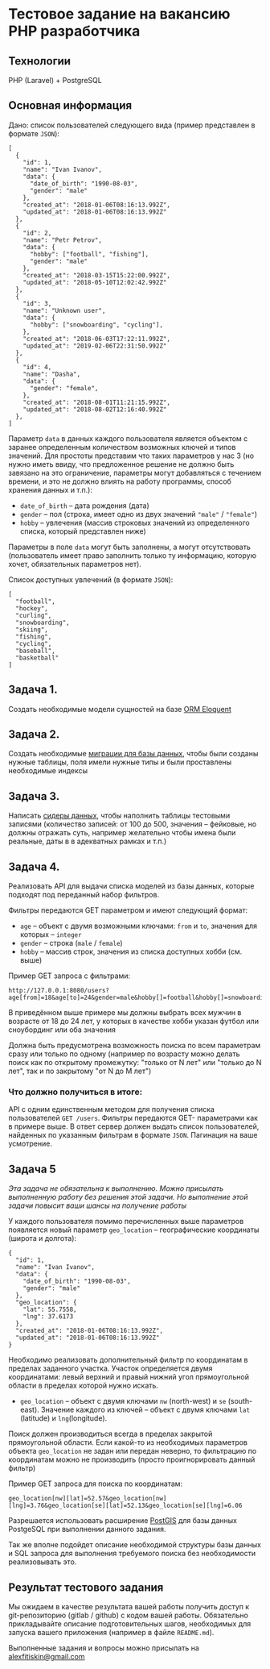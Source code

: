 # Тестовое задание на вакансию PHP разработчика
 
## Технологии
PHP (Laravel) + PostgreSQL

## Основная информация
Дано: список пользователей следующего вида (пример представлен в формате `JSON`):

```
[
  {
    "id": 1,
    "name": "Ivan Ivanov",
    "data": {
      "date_of_birth": "1990-08-03",
      "gender": "male"
    },
    "created_at": "2018-01-06T08:16:13.992Z",
    "updated_at": "2018-01-06T08:16:13.992Z"
  },
  {
    "id": 2,
    "name": "Petr Petrov",
    "data": {
      "hobby": ["football", "fishing"],
      "gender": "male"
    },
    "created_at": "2018-03-15T15:22:00.992Z",
    "updated_at": "2018-05-10T12:02:42.992Z"
  },
  {
    "id": 3,
    "name": "Unknown user",
    "data": {
      "hobby": ["snowboarding", "cycling"],
    },
    "created_at": "2018-06-03T17:22:11.992Z",
    "updated_at": "2019-02-06T22:31:50.992Z"
  },
  {
    "id": 4,
    "name": "Dasha",
    "data": {
      "gender": "female",
    },
    "created_at": "2018-08-01T11:21:15.992Z",
    "updated_at": "2018-08-02T12:16:40.992Z"
  },
]
```

Параметр `data` в данных каждого пользователя является объектом с заранее определенным количеством возможных ключей и типов значений. Для простоты представим что таких параметров у нас 3 (но нужно иметь ввиду, что предложенное решение не должно быть завязано на это ограничение, параметры могут добавляться с течением времени, и это не должно влиять на работу программы, способ хранения данных и т.п.):

* `date_of_birth` – дата рождения (дата)
*  `gender` – пол (строка, имеет одно из двух значений `"male"` / `"female"`)
* `hobby` – увлечения (массив строковых значений из определенного списка, который представлен ниже)

Параметры в поле `data` могут быть заполнены, а могут отсутствовать (пользователь имеет право заполнить только ту информацию, которую хочет, обязательных параметров нет).


Список доступных увлечений (в формате `JSON`):

```
[
  "football",
  "hockey",
  "curling",
  "snowboarding",
  "skiing",
  "fishing",
  "cycling",
  "baseball",
  "basketball"
]
```

## Задача 1.
Создать необходимые модели сущностей на базе [ORM Eloquent](https://laravel.com/docs/5.7/eloquent)

## Задача 2.
Создать необходимые [миграции для базы данных](https://laravel.com/docs/5.7/migrations), чтобы были созданы нужные таблицы, поля имели нужные типы и были проставлены необходимые индексы

## Задача 3. 
Написать [сидеры данных](https://laravel.com/docs/5.7/seeding), чтобы наполнить таблицы тестовыми записями (количество записей: от 100 до 500, значения – фейковые, но должны отражать суть, например желательно чтобы имена были реальные, даты в в адекватных рамках и т.п.)

## Задача 4.
Реализовать API для выдачи списка моделей из базы данных, которые подходят под переданный набор фильтров. 

Фильтры передаются GET параметром и имеют следующий формат:

* `age` –  объект с двумя возможными ключами: `from` и `to`, значения для которых – `integer`
* `gender` – строка (`male` / `female`)
* `hobby` – массив строк, значения из списка доступных хобби (см. выше)

Пример GET запроса c фильтрами:
```
http://127.0.0.1:8080/users?age[from]=18&age[to]=24&gender=male&hobby[]=football&hobby[]=snowboarding
```

В приведённом выше примере мы должны выбрать всех мужчин в возрасте от 18 до 24 лет, у которых в качестве хобби указан футбол или сноубординг или оба значения

Должна быть предусмотрена возможность поиска по всем параметрам сразу или только по одному (например по возрасту можно делать поиск как по открытому промежутку: "только от N лет" или "только до N лет", так и по закрытому "от N до M лет")

### Что должно получиться в итоге:
API с одним единственным методом для получения списка пользователей  `GET /users`. Фильтры передаются GET- параметрами как в примере выше. В ответ сервер должен выдать список пользователей, найденных по указанным фильтрам в формате `JSON`. Пагинация на ваше усмотрение.

## Задача 5 

*Эта задача не обязательна к выполнению. Можно присылать выполненную работу без решения этой задачи. Но выполнение этой задачи повысит ваши шансы на получение работы*

У каждого пользователя помимо перечисленных выше параметров появляется новый параметр `geo_location` – географические координаты (широта и долгота):

```
{
  "id": 1,
  "name": "Ivan Ivanov",
  "data": {
    "date_of_birth": "1990-08-03",
    "gender": "male"
  },
  "geo_location": {
    "lat": 55.7558,
    "lng": 37.6173
  },
  "created_at": "2018-01-06T08:16:13.992Z",
  "updated_at": "2018-01-06T08:16:13.992Z"
}
```

Необходимо реализовать дополнительный фильтр по координатам в пределах заданного участка. Участок определяется двумя координатами: левый верхний и правый нижний угол прямоугольной области в пределах которой нужно искать. 

* `geo_location` – объект с двумя ключами `nw` (north-west) и `se` (south-east). Значение каждого из ключей – объект с двумя ключами `lat` (latitude) и `lng`(longitude). 

Поиск должен производиться всегда в пределах закрытой прямоугольной области. Если какой-то из необходимых параметров объекта `geo_location` не задан или передан неверно, то фильтрацию по координатам можно не производить (просто проигнорировать данный фильтр)

Пример GET запроса для поиска по координатам:

```
geo_location[nw][lat]=52.57&geo_location[nw][lng]=3.76&geo_location[se][lat]=52.13&geo_location[se][lng]=6.06
```

Разрешается использовать расширение [PostGIS](https://postgis.net/) для базы данных PostgeSQL при выполнении данного задания. 

Так же вполне подойдет описание необходимой структуры базы данных и SQL запроса для выполнения требуемого поиска без необходимости реализовывать это.

## Результат тестового задания
Мы ожидаем в качестве результата вашей работы получить доступ к git-репозиторию (gitlab / github) с кодом вашей работы. Обязательно прикладывайте описание подготовительных шагов, необходимых для запуска вашего приложения (например в файле `README.md`).

Выполненные задания и вопросы можно присылать на alexfitiskin@gmail.com